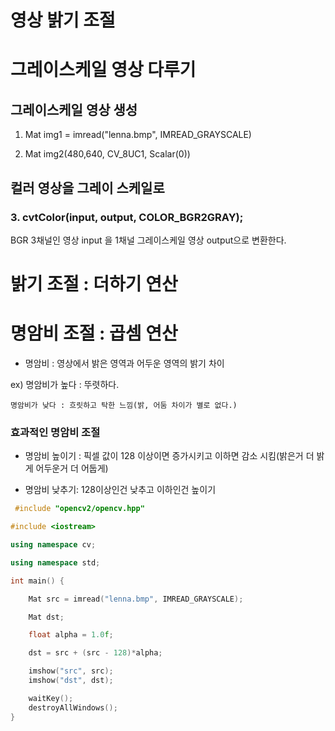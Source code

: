 # 영상 밝기 조절

# 그레이스케일 영상 다루기

## 그레이스케일 영상 생성

1. Mat img1 = imread("lenna.bmp", IMREAD_GRAYSCALE)

2. Mat img2(480,640, CV_8UC1, Scalar(0))

## 컬러 영상을 그레이 스케일로
### 3. cvtColor(input, output, COLOR_BGR2GRAY);
BGR 3채널인 영상 input 을 1채널 그레이스케일 영상 output으로 변환한다.


# 밝기 조절 : 더하기 연산

# 명암비 조절 : 곱셈 연산

- 명암비 : 영상에서 밝은 영역과 어두운 영역의 밝기 차이

ex) 명암비가 높다 : 뚜렷하다.

    명암비가 낮다 : 흐릿하고 탁한 느낌(밝, 어둠 차이가 별로 없다.)

 ### 효과적인 명암비 조절
 - 명암비 높이기 : 픽셀 값이 128 이상이면 증가시키고 이하면 감소 시킴(밝은거 더 밝게 어두운거 더 어둡게)

 - 명암비 낮추기: 128이상인건 낮추고 이하인건 높이기
~~~cpp
 #include "opencv2/opencv.hpp"

#include <iostream>

using namespace cv;

using namespace std;

int main() {

	Mat src = imread("lenna.bmp", IMREAD_GRAYSCALE);

	Mat dst;

	float alpha = 1.0f;

	dst = src + (src - 128)*alpha;

	imshow("src", src);
	imshow("dst", dst);

	waitKey();
	destroyAllWindows();
}


~~~